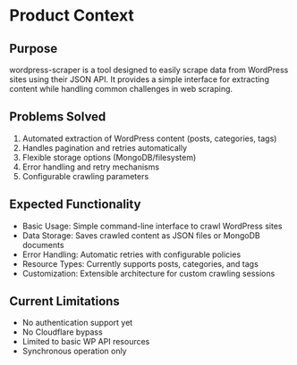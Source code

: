 # Product Context

## Purpose
wordpress-scraper is a tool designed to easily scrape data from WordPress sites using their JSON API. It provides a simple interface for extracting content while handling common challenges in web scraping.

## Problems Solved
1. Automated extraction of WordPress content (posts, categories, tags)
2. Handles pagination and retries automatically
3. Flexible storage options (MongoDB/filesystem)
4. Error handling and retry mechanisms
5. Configurable crawling parameters

## Expected Functionality
- Basic Usage: Simple command-line interface to crawl WordPress sites
- Data Storage: Saves crawled content as JSON files or MongoDB documents
- Error Handling: Automatic retries with configurable policies
- Resource Types: Currently supports posts, categories, and tags
- Customization: Extensible architecture for custom crawling sessions

## Current Limitations
- No authentication support yet
- No Cloudflare bypass
- Limited to basic WP API resources
- Synchronous operation only